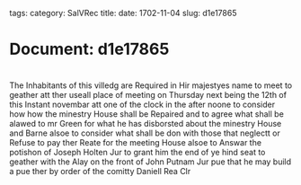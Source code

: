 tags: 
category: SalVRec
title: 
date: 1702-11-04
slug: d1e17865




# Document: d1e17865


# 

The Inhabitants of this villedg are Required in Hir majestyes name to meet to geather att ther useall place of meeting on Thursday next being the 12th of this Instant novembar att one of the clock in the after noone to consider how how the minestry House shall be Repaired and to agree what shall be alawed to mr Green for what he has disborsted about the minestry House and Barne alsoe to consider what shall be don with those that neglectt or Refuse to pay ther Reate for the meeting House alsoe to Answar the potishon of Joseph Holten Jur to grant him the end of ye hind seat to geather with the Alay on the front of John Putnam Jur pue that he may build a pue ther by order of the comitty  Daniell Rea Clr
